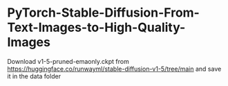 # PyTorch-Stable-Diffusion-From-Text-Images-to-High-Quality-Images

Download v1-5-pruned-emaonly.ckpt from https://huggingface.co/runwayml/stable-diffusion-v1-5/tree/main and save it in the data folder
